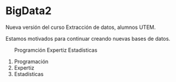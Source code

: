 ﻿# BigData2
Nueva versión del curso Extracción de datos, alumnos UTEM.


Estamos motivados para continuar creando nuevas bases de datos.

<ol>
<il>Programción</li>
<il>Expertiz</li>
<il>Estadísticas</li>
</ol>


1. Programación
2. Expertiz
3. Estadísticas

